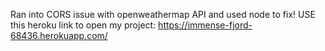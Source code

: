 Ran into CORS issue with openweathermap API and used node to fix! USE this heroku link to open my project: https://immense-fjord-68436.herokuapp.com/
